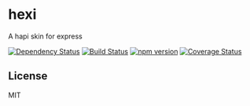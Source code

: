 # hexi

A hapi skin for express

[![Dependency Status](https://david-dm.org/hexijs/hexi/status.svg?style=flat)](https://david-dm.org/hexijs/hexi)
[![Build Status](https://travis-ci.org/hexijs/hexi.svg?branch=master)](https://travis-ci.org/hexijs/hexi)
[![npm version](https://badge.fury.io/js/hexi.svg)](http://badge.fury.io/js/hexi)
[![Coverage Status](https://coveralls.io/repos/hexijs/hexi/badge.svg?branch=master&service=github)](https://coveralls.io/github/hexijs/hexi?branch=master)


## License

MIT
